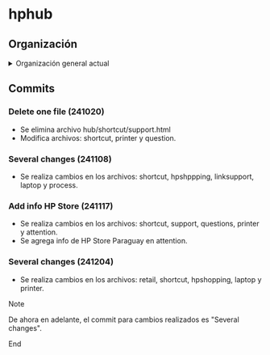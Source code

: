# hphub

## Organización

<details>
  <summary>Organización general actual</summary>
  <b>hphub</b>/hubhp 
  index.html
  /css
    button.css
    main.css
    maina.css
    move.css
    
  /index
    attention.html
    link.html
    main.html
    pcb.html
    product.html
    retail.html
    shortcut.html
    support.html
    tree.html
    
  /link
    hpshopping.html
    linksupport.html
    
  /media
    /audio
    /hpsmart
    /icon
    /product
    /screen
    image.html
    smartapp.html
    
  /script
    script.js
    
  /shortcut
    farewell.html
    gretting.html
    laptop.html
    paper.html
    printer.html
    process.html
    question.html
    supply.html
    support.html
</details>

## Commits

### Delete one file (241020)
- Se elimina archivo hub/shortcut/support.html
- Modifica archivos: shortcut, printer y question.

### Several changes (241108)
- Se realiza cambios en los archivos: shortcut, hpshppping, linksupport, laptop y process.

### Add info HP Store (241117)
- Se realiza cambios en los archivos: shortcut, support, questions, printer y attention.
- Se agrega info de HP Store Paraguay en attention.

### Several changes (241204)
- Se realiza cambios en los archivos: retail, shortcut, hpshopping, laptop y printer.

> [!note]
> De ahora en adelante, el commit para cambios realizados es "Several changes".


End
